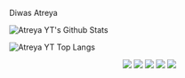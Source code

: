 Diwas Atreya

![Atreya YT's Github Stats](https://github-readme-stats.vercel.app/api?username=diwasatreya&show_icons=true&theme=tokyonight)

![Atreya YT Top Langs](https://github-readme-stats.vercel.app/api/top-langs/?username=diwasatreya&theme=tokyonight)

<p align="center">
<img src="https://img.shields.io/badge/Node.JS-black?style=for-the-badge&logo=node.js" />
<img src="https://img.shields.io/badge/-HTML5-black?style=for-the-badge&logo=HTML5" />
<img src="https://img.shields.io/badge/CSS-black?style=for-the-badge&logo=css3&logoColor=#1572B6" />
<img src="https://img.shields.io/badge/Javascript-black?style=for-the-badge&logo=javascript" />
<img src="https://img.shields.io/badge/Font%20Awesome-black?style=for-the-badge&logo=Font%20Awesome" />
</p>
